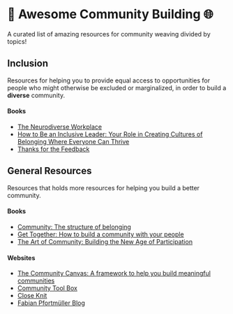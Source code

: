 # 🌈 Awesome Community Building 🌐
A curated list of amazing resources for community weaving divided by topics!

## Inclusion 
Resources for helping you to provide equal access to opportunities for people who might otherwise be excluded or marginalized,
in order to build a **diverse** community.

#### Books
- [The Neurodiverse Workplace](https://www.goodreads.com/book/show/43571492-the-neurodiverse-workplace)
- [How to Be an Inclusive Leader: Your Role in Creating Cultures of Belonging Where Everyone Can Thrive](https://www.goodreads.com/book/show/41802816-how-to-be-an-inclusive-leader)
- [Thanks for the Feedback](https://www.goodreads.com/book/show/18114120-thanks-for-the-feedback)

## General Resources
Resources that holds more resources for helping you build a better community.

#### Books
- [Community: The structure of belonging](https://www.goodreads.com/book/show/2774428-community)
- [Get Together: How to build a community with your people](https://www.goodreads.com/book/show/49766350-get-together)
- [The Art of Community: Building the New Age of Participation](https://www.goodreads.com/book/show/6389228-the-art-of-community)

#### Websites
- [The Community Canvas: A framework to help you build meaningful communities](https://community-canvas.org/)
- [Community Tool Box](https://ctb.ku.edu/en)
- [Close Knit](https://www.closeknit.co/resources/)
- [Fabian Pfortmüller Blog](https://medium.com/@pforti)
